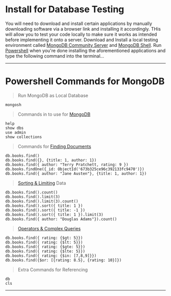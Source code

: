 # Install for Database Testing

You will need to download and install certain applications by manually downloading software via a browser link and installing it accordingly. THis will allow you to test your code locally to make sure it works as intended before implementing it onto a server. Download and Install a local testing environment called [MongoDB Community Server](https://www.mongodb.com/try/download/community) and [MongoDB Shell](https://www.mongodb.com/try/download/shell). Run [Powershell](https://en.wikipedia.org/wiki/PowerShell) when you're done installing the aforementioned applications and type the following command into the terminal...

---

# Powershell Commands for MongoDB

> Run MongoDB as Local Database

    mongosh

> Commands in to use for [MongoDB](https://www.youtube.com/watch?v=jR49YGYXdxc)

    help
    show dbs
    use admin
    show collections

> Commands for [Finding Documents](https://www.youtube.com/watch?v=FLl9m4XwbqQ)

    db.books.find()
    db.books.find({}, {title: 1, author: 1})
    db.books.find({ author: "Terry Pratchett, rating: 9 })
    db.books.findOne({_id: ObjectId('673b325ce96c392133fc9470')})
    db.books.find({ author: "Jane Austen"}, {title: 1, author: 1})

> [Sorting & Limiting](https://www.youtube.com/watch?v=vI4GdN5wBTQ) Data

    db.books.find().count()
    db.books.find().limit(3)
    db.books.find().limit(3).count()
    db.books.find().sort({ title: 1 })
    db.books.find().sort({ title: -1 })
    db.books.find().sort({ title: 1 }).limit(3)
    db.books.find({ author: "Douglas Adams"}).count()

> [Operators & Complex Queries](https://www.youtube.com/watch?v=NRKGZdJTf48)

    db.books.find({ rating: {$gt: 5}})
    db.books.find({ rating: {$lt: 5}})
    db.books.find({ rating: {$gte: 5}})
    db.books.find({ rating: {$lte: 5}})
    db.books.find({ rating: {$in: [7,8,9]}})
    db.books.find({$or: [{rating: 8.5}, {rating: 10}]})

> Extra Commands for Referencing

    db
    cls

---
